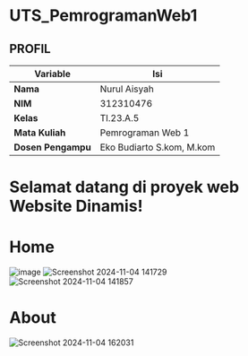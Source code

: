 # UTS_PemrogramanWeb1

## PROFIL

| Variable           | Isi                       |
| ------------------ | ------------------------- |
| **Nama**           | Nurul Aisyah     |
| **NIM**            | 312310476                 |
| **Kelas**          | TI.23.A.5                 |
| **Mata Kuliah**    | Pemrograman Web 1         |
| **Dosen Pengampu** | Eko Budiarto S.kom, M.kom |

# Selamat datang di proyek web **Website Dinamis**!

# Home
![image](https://github.com/user-attachments/assets/b64c0043-5ae3-4930-a7e8-3a2b413beff4)
![Screenshot 2024-11-04 141729](https://github.com/user-attachments/assets/44af2a2e-243a-4a7b-8cda-b6ff8a9941d3)
![Screenshot 2024-11-04 141857](https://github.com/user-attachments/assets/3b96fe7d-1915-40de-9a5b-d2bf854a0809)

# About
![Screenshot 2024-11-04 162031](https://github.com/user-attachments/assets/e9f41079-23c5-42bc-ae69-dd0b0826200d)

